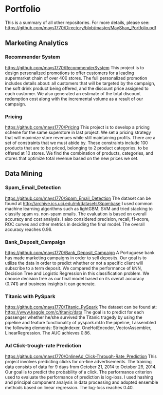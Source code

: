 # Portfolio
This is a summary of all other repositories. For more details, please see: https://github.com/mays1770/Directory/blob/master/MayShao_Portfolio.pdf

## Marketing Analytics
### Recommender System
https://github.com/mays1770/RecommenderSystem
This project is to design personalized promotions to offer customers for a leading supermarket chain of over 400 stores. The full personalized promotion includes details about: all customers that will be targeted by the campaign, the soft drink product being offered, and the discount price assigned to each customer. We also generated an estimate of the total discount redemption cost along with the incremental volume as a result of our campaign.

### Pricing
https://github.com/mays1770/Pricing
This project is to develop a pricing scheme for the same superstore in last project. We set a pricing strategy that will maximize store revenues while still maintaining profits. There are a set of constraints that we must abide by. These constraints include 100 products that are to be priced, belonging to 2 product categories, to be offered at 10 stores. We find the combination of products, categories, and stores that optimize total revenue based on the new prices we set.

## Data Mining
### Spam_Email_Detection
https://github.com/mays1770/Spam_Email_Detection
The dataset can be found at http://archive.ics.uci.edu/ml/datasets/Spambase 
I used common machine learning algorithms such as lightGBM, SVM and tried stacking to classify spam vs. non-spam emails. The evaluation is based on overall accuracy and cost analysis. I also considered precision, recall, f1-score, ROC curves and other metrics in deciding the final model. The overall accuracy reaches 0.96.

### Bank_Deposit_Campaign
https://github.com/mays1770/Bank_Deposit_Campaign
A Portuguese bank has made marketing campaigns in order to sell deposits. Our goal is to utilize the data in order to predict whether or not a specific client will subscribe to a term deposit. We compared the performance of kNN, Decision Tree and Logistic Regression in this classification problem. We choose decision tree as our final model based on its overall accuracy (0.741) and business insights it can generate.

### Titanic with PySpark
https://github.com/mays1770/Titanic_PySpark
The dataset can be found at: https://www.kaggle.com/c/titanic/data The goal is to predict for each passenger whether he/she survived the Titanic tragedy by using the pipeline and feature functionality of pyspark.ml.In the pipeline, I assembled the following elements: StringIndexer, OneHotEncoder, VectorAssembler, LinearRegression. The AUC achieves 0.86.

### Ad Click-trough-rate Prediction
https://github.com/mays1770/OnlineAd_Click-Through-Rate_Prediction
This project involves predicting clicks for on-line advertisements. The training data consists of data for 9 days from October 21, 2014 to October 29, 2014. Our goal is to predict the probability of a click. The performance criterion used to evaluate the performance of prediction is log-loss. I used hashing and principal component analysis in data processing and adopted ensemble methods based on linear regression. The log-loss reaches 0.40.



